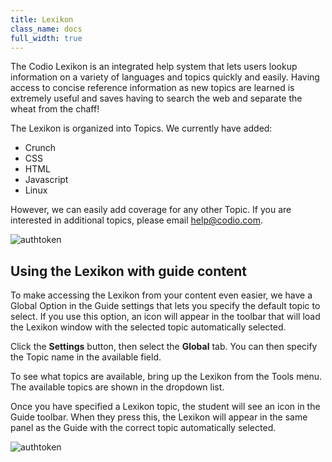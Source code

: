 ```yaml
---
title: Lexikon
class_name: docs
full_width: true
---
```


The Codio Lexikon is an integrated help system that lets users lookup information on a variety of languages and topics quickly and easily. Having access to concise reference information as new topics are learned is extremely useful and saves having to search the web and separate the wheat from the chaff!

The Lexikon is organized into Topics. 
We currently have added:

- Crunch
- CSS
- HTML
- Javascript
- Linux

However, we can easily add coverage for any other Topic. If you are interested in additional topics, please email help@codio.com.

<img alt="authtoken" src="/img/docs/lexicon.png" class="simple"/>

## Using the Lexikon with guide content
To make accessing the Lexikon from your content even easier, we have a Global Option in the Guide settings that lets you specify the default topic to select. If you use this option, an icon will appear in the toolbar that will load the Lexikon window with the selected topic automatically selected.

Click the **Settings** button, then select the **Global** tab. You can then specify the Topic name in the available field. 

To see what topics are available, bring up the Lexikon from the Tools menu. The available topics are shown in the dropdown list.

Once you have specified a Lexikon topic, the student will see an icon in the Guide toolbar. When they press this, the Lexikon will appear in the same panel as the Guide with the correct topic automatically selected.

<img alt="authtoken" src="/img/docs/guides/lexicon.png" class="simple"/>